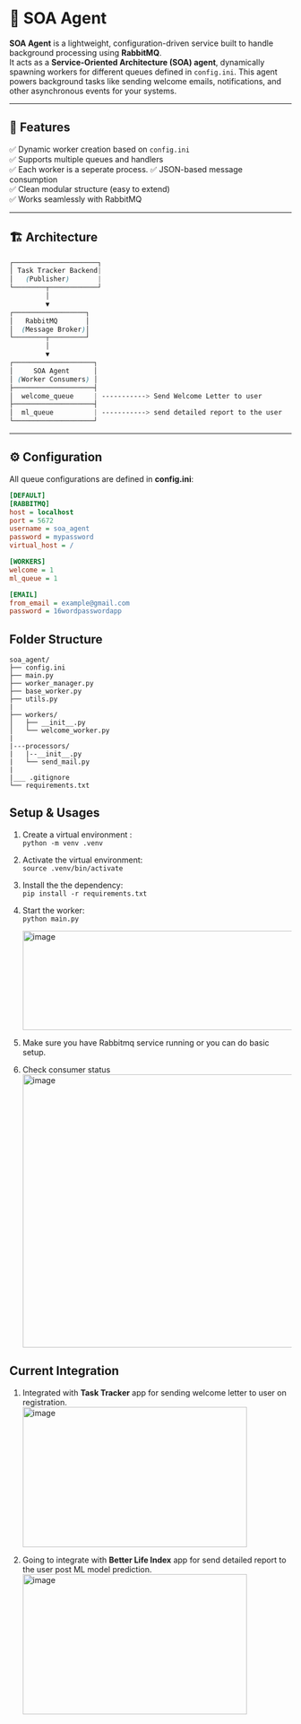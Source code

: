 # 🧩 SOA Agent

**SOA Agent** is a lightweight, configuration-driven service built to handle background processing using **RabbitMQ**.  
It acts as a **Service-Oriented Architecture (SOA) agent**, dynamically spawning workers for different queues defined in `config.ini`.
This agent powers background tasks like sending welcome emails, notifications, and other asynchronous events for your systems.

---

## 🚀 Features

✅ Dynamic worker creation based on `config.ini`  
✅ Supports multiple queues and handlers  
✅ Each worker is a seperate process. 
✅ JSON-based message consumption  
✅ Clean modular structure (easy to extend)  
✅ Works seamlessly with RabbitMQ

---

## 🏗️ Architecture
```scss
┌─────────────────────┐
│ Task Tracker Backend| 
│   (Publisher)       |
└────────┬────────────┘
         │
         ▼
┌──────────────────┐
│   RabbitMQ       │
│  (Message Broker)│
└────────┬─────────┘
         │
         ▼
┌────────────────────┐
│     SOA Agent      │
│ (Worker Consumers) │
├────────────────────┤
│  welcome_queue     | -----------> Send Welcome Letter to user
├────────────────────┤
│  ml_queue          | -----------> send detailed report to the user
└────────────────────┘
```


---

## ⚙️ Configuration
All queue configurations are defined in **config.ini**:

```ini
[DEFAULT]
[RABBITMQ]
host = localhost
port = 5672
username = soa_agent
password = mypassword
virtual_host = /

[WORKERS]
welcome = 1
ml_queue = 1

[EMAIL]
from_email = example@gmail.com
password = 16wordpasswordapp
```

## Folder Structure
```
soa_agent/
├── config.ini
├── main.py
├── worker_manager.py
├── base_worker.py
├── utils.py
|
├── workers/
│   ├── __init__.py
│   └── welcome_worker.py
|
|---processors/
|   |--__init__.py
|   └── send_mail.py
|
|___ .gitignore
└── requirements.txt
```

## Setup & Usages
1. Create a virtual environment :       
`python -m venv .venv`      
2. Activate the virtual environment:       
`source .venv/bin/activate`      
3. Install the the dependency:       
`pip install -r requirements.txt`      
4. Start the worker:       
`python main.py`      
   
   <img width="704" height="177" alt="image" src="https://github.com/user-attachments/assets/ea221bd5-851e-4265-a405-a6ae3951c794" />
5. Make sure you have Rabbitmq service running or you can do basic setup.
6. Check consumer status
   <img width="1092" height="487" alt="image" src="https://github.com/user-attachments/assets/7cc114db-529d-4f15-a109-97ddb3059122" />


   
## Current Integration
1. Integrated with **Task Tracker** app for sending welcome letter to user on registration.
            <img width="400" height="250" alt="image" src="https://github.com/user-attachments/assets/6413db1e-e253-4109-8c84-fceaf8dbb666" />

2. Going to integrate with **Better Life Index** app for send detailed report to the user post ML model prediction.
           <img width="400" height="250" alt="image" src="https://github.com/user-attachments/assets/b6d96c2f-68e0-4a8c-a57a-d013e1b8950a" />
